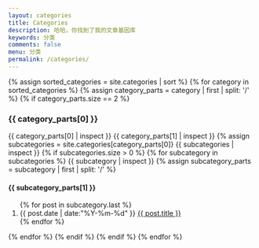 ```yaml
---
layout: categories
title: Categories
description: 哈哈，你找到了我的文章基因库
keywords: 分类
comments: false
menu: 分类
permalink: /categories/
---
```


<section class="container posts-content">
  {% assign sorted_categories = site.categories | sort %}
  {% for category in sorted_categories %}
    {% assign category_parts = category | first | split: '/' %}
    {% if category_parts.size == 2 %}
      <!-- 一级分类 -->
      <h3>{{ category_parts[0] }}</h3>
      {{ category_parts[0] | inspect }}
      {{ category_parts[1] | inspect }}
      {% assign subcategories = site.categories[category_parts[0]}
      {{ subcategories | inspect }}
      {% if subcategories.size > 0 %}
        {% for subcategory in subcategories %}
         {{ subcategory | inspect }}
          {% assign subcategory_parts = subcategory | first | split: '/' %}
          <h4>{{ subcategory_parts[1] }}</h4>
          <ol class="posts-list">
            {% for post in subcategory.last %}
              <li class="posts-list-item">
                <span class="posts-list-meta">{{ post.date | date:"%Y-%m-%d" }}</span>
                <a class="posts-list-name" href="{{ site.url }}{{ post.url }}">{{ post.title }}</a>
              </li>
            {% endfor %}
          </ol>
        {% endfor %}
      {% endif %}
    {% endif %}
  {% endfor %}

</section>
<!-- /section.content -->
